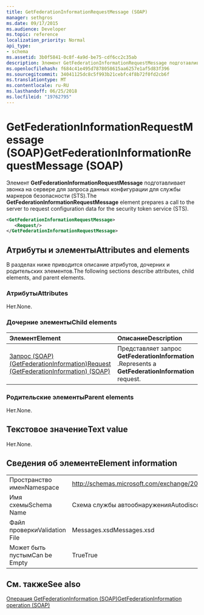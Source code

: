 ```yaml
---
title: GetFederationInformationRequestMessage (SOAP)
manager: sethgros
ms.date: 09/17/2015
ms.audience: Developer
ms.topic: reference
localization_priority: Normal
api_type:
- schema
ms.assetid: 3b0f5841-0c8f-4a9d-be75-cdf6cc2c35ab
description: Элемент GetFederationInformationRequestMessage подготавливает звонка на сервере для запроса данных конфигурации для службы маркеров безопасности (STS).
ms.openlocfilehash: f684c41e495d7878058615aa6257e1af5d83f396
ms.sourcegitcommit: 34041125dc8c5f993b21cebfc4f8b72f0fd2cb6f
ms.translationtype: MT
ms.contentlocale: ru-RU
ms.lasthandoff: 06/25/2018
ms.locfileid: "19762795"
---
```

# <a name="getfederationinformationrequestmessage-soap"></a><span data-ttu-id="46d64-103">GetFederationInformationRequestMessage (SOAP)</span><span class="sxs-lookup"><span data-stu-id="46d64-103">GetFederationInformationRequestMessage (SOAP)</span></span>

<span data-ttu-id="46d64-104">Элемент **GetFederationInformationRequestMessage** подготавливает звонка на сервере для запроса данных конфигурации для службы маркеров безопасности (STS).</span><span class="sxs-lookup"><span data-stu-id="46d64-104">The **GetFederationInformationRequestMessage** element prepares a call to the server to request configuration data for the security token service (STS).</span></span> 
  
```XML
<GetFederationInformationRequestMessage>
   <Request/>
</GetFederationInformationRequestMessage>

```

## <a name="attributes-and-elements"></a><span data-ttu-id="46d64-105">Атрибуты и элементы</span><span class="sxs-lookup"><span data-stu-id="46d64-105">Attributes and elements</span></span>

<span data-ttu-id="46d64-106">В разделах ниже приводится описание атрибутов, дочерних и родительских элементов.</span><span class="sxs-lookup"><span data-stu-id="46d64-106">The following sections describe attributes, child elements, and parent elements.</span></span>
  
### <a name="attributes"></a><span data-ttu-id="46d64-107">Атрибуты</span><span class="sxs-lookup"><span data-stu-id="46d64-107">Attributes</span></span>

<span data-ttu-id="46d64-108">Нет.</span><span class="sxs-lookup"><span data-stu-id="46d64-108">None.</span></span>
  
### <a name="child-elements"></a><span data-ttu-id="46d64-109">Дочерние элементы</span><span class="sxs-lookup"><span data-stu-id="46d64-109">Child elements</span></span>

|<span data-ttu-id="46d64-110">**Элемент**</span><span class="sxs-lookup"><span data-stu-id="46d64-110">**Element**</span></span>|<span data-ttu-id="46d64-111">**Описание**</span><span class="sxs-lookup"><span data-stu-id="46d64-111">**Description**</span></span>|
|:-----|:-----|
|[<span data-ttu-id="46d64-112">Запрос (SOAP) (GetFederationInformation)</span><span class="sxs-lookup"><span data-stu-id="46d64-112">Request (GetFederationInformation) (SOAP)</span></span>](request-getfederationinformationsoap.md) <br/> |<span data-ttu-id="46d64-113">Представляет запрос **GetFederationInformation** .</span><span class="sxs-lookup"><span data-stu-id="46d64-113">Represents a **GetFederationInformation** request.</span></span>  <br/> |
   
### <a name="parent-elements"></a><span data-ttu-id="46d64-114">Родительские элементы</span><span class="sxs-lookup"><span data-stu-id="46d64-114">Parent elements</span></span>

<span data-ttu-id="46d64-115">Нет.</span><span class="sxs-lookup"><span data-stu-id="46d64-115">None.</span></span>
  
## <a name="text-value"></a><span data-ttu-id="46d64-116">Текстовое значение</span><span class="sxs-lookup"><span data-stu-id="46d64-116">Text value</span></span>

<span data-ttu-id="46d64-117">Нет.</span><span class="sxs-lookup"><span data-stu-id="46d64-117">None.</span></span>
  
## <a name="element-information"></a><span data-ttu-id="46d64-118">Сведения об элементе</span><span class="sxs-lookup"><span data-stu-id="46d64-118">Element information</span></span>

|||
|:-----|:-----|
|<span data-ttu-id="46d64-119">Пространство имен</span><span class="sxs-lookup"><span data-stu-id="46d64-119">Namespace</span></span>  <br/> |http://schemas.microsoft.com/exchange/2010/Autodiscover  <br/> |
|<span data-ttu-id="46d64-120">Имя схемы</span><span class="sxs-lookup"><span data-stu-id="46d64-120">Schema Name</span></span>  <br/> |<span data-ttu-id="46d64-121">Схема службы автообнаружения</span><span class="sxs-lookup"><span data-stu-id="46d64-121">Autodiscover schema</span></span>  <br/> |
|<span data-ttu-id="46d64-122">Файл проверки</span><span class="sxs-lookup"><span data-stu-id="46d64-122">Validation File</span></span>  <br/> |<span data-ttu-id="46d64-123">Messages.xsd</span><span class="sxs-lookup"><span data-stu-id="46d64-123">Messages.xsd</span></span>  <br/> |
|<span data-ttu-id="46d64-124">Может быть пустым</span><span class="sxs-lookup"><span data-stu-id="46d64-124">Can be Empty</span></span>  <br/> |<span data-ttu-id="46d64-125">True</span><span class="sxs-lookup"><span data-stu-id="46d64-125">True</span></span>  <br/> |
   
## <a name="see-also"></a><span data-ttu-id="46d64-126">См. также</span><span class="sxs-lookup"><span data-stu-id="46d64-126">See also</span></span>



[<span data-ttu-id="46d64-127">Операция GetFederationInformation (SOAP)</span><span class="sxs-lookup"><span data-stu-id="46d64-127">GetFederationInformation operation (SOAP)</span></span>](getfederationinformation-operation-soap.md)

